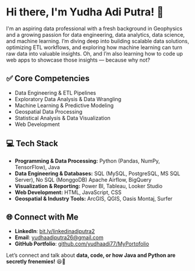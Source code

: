 # Hi there, I'm Yudha Adi Putra! 👋  

I'm an aspiring data professional with a fresh background in Geophysics and a growing passion for data engineering, data analytics, data science, and machine learning. I’m diving deep into building scalable data solutions, optimizing ETL workflows, and exploring how machine learning can turn raw data into valuable insights. Oh, and I’m also learning how to code up web apps to showcase those insights — because why not? 

## ✅ Core Competencies  
- Data Engineering & ETL Pipelines  
- Exploratory Data Analysis & Data Wrangling  
- Machine Learning & Predictive Modeling  
- Geospatial Data Processing  
- Statistical Analysis & Data Visualization  
- Web Development

## 💻 Tech Stack  
- **Programming & Data Processing:** Python (Pandas, NumPy, TensorFlow), Java  
- **Data Engineering & Databases:** SQL (MySQL, PostgreSQL, MS SQL Server), No SQL (MonggoDB) Apache Airflow, BigQuery  
- **Visualization & Reporting:** Power BI, Tableau, Looker Studio  
- **Web Development:** HTML, JavaScript, CSS  
- **Geospatial & Industry Tools:** ArcGIS, QGIS, Oasis Montaj, Surfer

## 🌐 Connect with Me  
- **LinkedIn**: [bit.ly/linkedinadiputra2](https://bit.ly/linkedinadiputra2)  
- **Email**: yudhaadiputra26@gmail.com  
- **GitHub Portfolio**: [github.com/yudhaadi77/MyPortofolio](https://github.com/yudhaadi77/MyPortofolio)  

Let’s connect and talk about **data, code, or how Java and Python are secretly frenemies!** 😆🚀  
